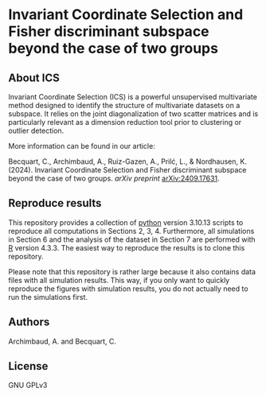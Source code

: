 # Invariant Coordinate Selection and Fisher discriminant subspace beyond the case of two groups

## About ICS

Invariant Coordinate Selection (ICS) is a powerful unsupervised multivariate method designed to identify the structure of multivariate datasets on a subspace. It relies on the joint diagonalization of two scatter matrices and is particularly relevant as a dimension reduction tool prior to clustering or outlier detection.

More information can be found in our article:

Becquart, C., Archimbaud, A., Ruiz-Gazen, A., Prilć, L., & Nordhausen, K. (2024).
Invariant Coordinate Selection and Fisher discriminant subspace beyond the case of two groups. 
*arXiv preprint* [arXiv:2409.17631](https://arxiv.org/abs/2409.17631).

## Reproduce results

This repository provides a collection of [python](https://www.python.org/) 
version 3.10.13  scripts to reproduce all computations in Sections 2, 3, 4. 
Furthermore, all simulations in Section 6 and the analysis of the dataset in 
Section 7 are performed with [R](https://CRAN.R-project.org/) version 4.3.3. 
The easiest way to reproduce the results is to clone this repository.

Please note that this repository is rather large because it also contains 
data files with all simulation results.  This way, if you only want to quickly
reproduce the figures with simulation results, you do not actually need to run 
the simulations first.

## Authors

Archimbaud, A. and Becquart, C.

## License

GNU GPLv3

